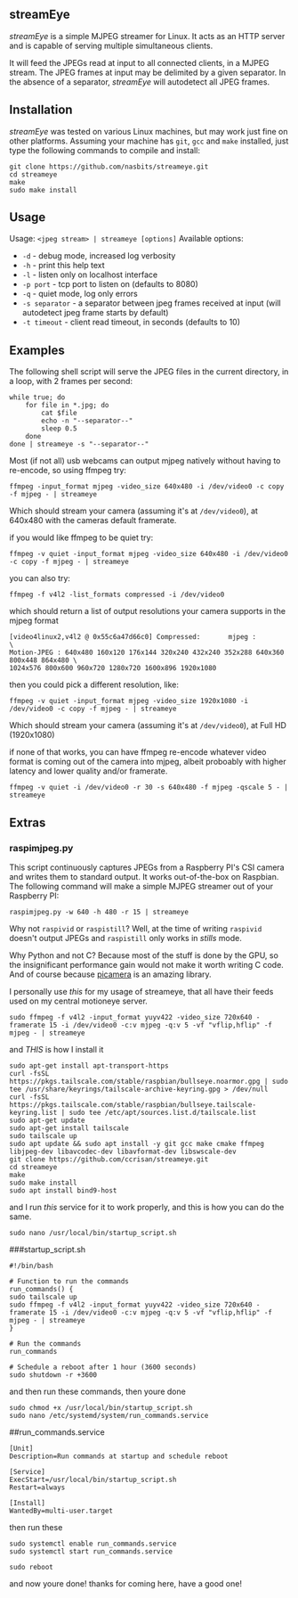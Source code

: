 ## streamEye

*streamEye* is a simple MJPEG streamer for Linux. It acts as an HTTP server and is capable of serving multiple simultaneous clients.

It will feed the JPEGs read at input to all connected clients, in a MJPEG stream. The JPEG frames at input may be delimited by a given separator.
In the absence of a separator, *streamEye* will autodetect all JPEG frames.

## Installation

*streamEye* was tested on various Linux machines, but may work just fine on other platforms.
Assuming your machine has `git`, `gcc` and `make` installed, just type the following commands to compile and install:

    git clone https://github.com/nasbits/streameye.git
    cd streameye
    make
    sudo make install

## Usage

Usage: `<jpeg stream> | streameye [options]`
Available options:

* `-d` - debug mode, increased log verbosity
* `-h` - print this help text
* `-l` - listen only on localhost interface
* `-p port` - tcp port to listen on (defaults to 8080)
* `-q` - quiet mode, log only errors
* `-s separator` - a separator between jpeg frames received at input (will autodetect jpeg frame starts by default)
* `-t timeout` - client read timeout, in seconds (defaults to 10)

## Examples

The following shell script will serve the JPEG files in the current directory, in a loop, with 2 frames per second:

    while true; do
        for file in *.jpg; do
            cat $file
            echo -n "--separator--"
            sleep 0.5
        done
    done | streameye -s "--separator--"


Most (if not all) usb webcams can output mjpeg natively without having to re-encode, so using ffmpeg try:


    ffmpeg -input_format mjpeg -video_size 640x480 -i /dev/video0 -c copy -f mjpeg - | streameye  


Which should stream your camera (assuming it's at `/dev/video0`), at 640x480 with the cameras default framerate.


if you would like ffmpeg to be quiet try:


    ffmpeg -v quiet -input_format mjpeg -video_size 640x480 -i /dev/video0 -c copy -f mjpeg - | streameye  


you can also try:


    ffmpeg -f v4l2 -list_formats compressed -i /dev/video0


which should return a list of output resolutions your camera supports in the mjpeg format


    [video4linux2,v4l2 @ 0x55c6a47d66c0] Compressed:       mjpeg :         \
    Motion-JPEG : 640x480 160x120 176x144 320x240 432x240 352x288 640x360 800x448 864x480 \
    1024x576 800x600 960x720 1280x720 1600x896 1920x1080 


then you could pick a different resolution, like:


    ffmpeg -v quiet -input_format mjpeg -video_size 1920x1080 -i /dev/video0 -c copy -f mjpeg - | streameye


Which should stream your camera (assuming it's at `/dev/video0`), at Full HD (1920x1080) 


if none of that works, you can have ffmpeg re-encode whatever video format is coming out of the camera into mjpeg,
albeit proboably with higher latency and lower quality and/or framerate.


    ffmpeg -v quiet -i /dev/video0 -r 30 -s 640x480 -f mjpeg -qscale 5 - | streameye


## Extras

### raspimjpeg.py

This script continuously captures JPEGs from a Raspberry PI's CSI camera and writes them to standard output. It works out-of-the-box on Raspbian. The following command will make a simple MJPEG streamer out of your Raspberry PI:

    raspimjpeg.py -w 640 -h 480 -r 15 | streameye

Why not `raspivid` or `raspistill`? Well, at the time of writing `raspivid` doesn't output JPEGs and `raspistill` only works in *stills* mode.

Why Python and not C? Because most of the stuff is done by the GPU, so the insignificant performance gain would not make it worth writing C code. And of course because [picamera](https://picamera.readthedocs.org/) is an amazing library.





I personally use *this* for my usage of streameye, that all have their feeds used on my central motioneye server.

    
    sudo ffmpeg -f v4l2 -input_format yuyv422 -video_size 720x640 -framerate 15 -i /dev/video0 -c:v mjpeg -q:v 5 -vf "vflip,hflip" -f mjpeg - | streameye

and *THIS* is how I install it

    sudo apt-get install apt-transport-https
    curl -fsSL https://pkgs.tailscale.com/stable/raspbian/bullseye.noarmor.gpg | sudo tee /usr/share/keyrings/tailscale-archive-keyring.gpg > /dev/null
    curl -fsSL https://pkgs.tailscale.com/stable/raspbian/bullseye.tailscale-keyring.list | sudo tee /etc/apt/sources.list.d/tailscale.list
    sudo apt-get update
    sudo apt-get install tailscale
    sudo tailscale up
    sudo apt update && sudo apt install -y git gcc make cmake ffmpeg libjpeg-dev libavcodec-dev libavformat-dev libswscale-dev
    git clone https://github.com/ccrisan/streameye.git
    cd streameye
    make
    sudo make install
    sudo apt install bind9-host

and I run *this* service for it to work properly, and this is how you can do the same.

    sudo nano /usr/local/bin/startup_script.sh

###startup_script.sh

    #!/bin/bash

    # Function to run the commands
    run_commands() {
    sudo tailscale up
    sudo ffmpeg -f v4l2 -input_format yuyv422 -video_size 720x640 -framerate 15 -i /dev/video0 -c:v mjpeg -q:v 5 -vf "vflip,hflip" -f mjpeg - | streameye
    }

    # Run the commands
    run_commands

    # Schedule a reboot after 1 hour (3600 seconds)
    sudo shutdown -r +3600

and then run these commands, then youre done

    sudo chmod +x /usr/local/bin/startup_script.sh
    sudo nano /etc/systemd/system/run_commands.service
##run_commands.service

    [Unit]
    Description=Run commands at startup and schedule reboot

    [Service]
    ExecStart=/usr/local/bin/startup_script.sh
    Restart=always

    [Install]
    WantedBy=multi-user.target

then run these

    sudo systemctl enable run_commands.service
    sudo systemctl start run_commands.service

    sudo reboot

and now youre done! thanks for coming here, have a good one!
